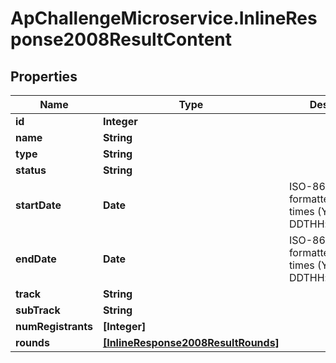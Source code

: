 # ApChallengeMicroservice.InlineResponse2008ResultContent

## Properties
Name | Type | Description | Notes
------------ | ------------- | ------------- | -------------
**id** | **Integer** |  | [optional] 
**name** | **String** |  | [optional] 
**type** | **String** |  | [optional] 
**status** | **String** |  | [optional] 
**startDate** | **Date** | ISO-8601 formatted date times (YYYY-MM-DDTHH:mm:ss.sssZ) | [optional] 
**endDate** | **Date** | ISO-8601 formatted date times (YYYY-MM-DDTHH:mm:ss.sssZ) | [optional] 
**track** | **String** |  | [optional] 
**subTrack** | **String** |  | [optional] 
**numRegistrants** | **[Integer]** |  | [optional] 
**rounds** | [**[InlineResponse2008ResultRounds]**](InlineResponse2008ResultRounds.md) |  | [optional] 


